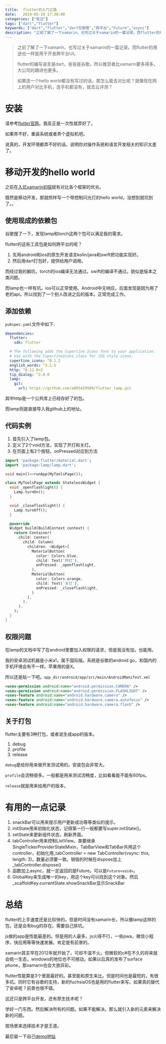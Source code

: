 ```yaml
---
title:  flutter的入门之路
date:   2019-05-19 17:30:00 
categories: ["笔记"]
tags: ["dart","flutter"]
keywords: ["dart","flutter","dart包管理","跨平台","Future","async"]
description: "之前了解了一下xamarin，也写过关于xamarin的一篇记录。而flutter的用途也一样是用于开发跨平台UI。flutter的编写语言是dart，爸爸是谷歌。所以推崇者比xamarin要多得多。大公司的跟进也更多。如果连一个hello world都没有写过的话，那怎么能去对比呢？就像现在网上的用户对比手机，连手机都没有，就去云评测？"
---
```



> 之前了解了一下xamarin，也写过关于xamarin的一篇记录。而flutter的用途也一样是用于开发跨平台UI。
> 
> flutter的编写语言是dart，爸爸是谷歌。所以推崇者比xamarin要多得多。大公司的跟进也更多。
> 
> 如果连一个hello world都没有写过的话，那怎么能去对比呢？就像现在网上的用户对比手机，连手机都没有，就去云评测？

安装
===

请参考[flutter官网](flutter.dev)。我反正是一次性就弄好了。

如果弄不好，重装系统或者弄个虚拟机吧。

说真的，开发环境都弄不好的话。说明你对操作系统和语言开发相关的知识太差了。


移动开发的hello world
===

之前在[入坑xamarin初探](https://kentxxq.com/contents/%E5%85%A5%E5%9D%91xamarin%E5%88%9D%E6%8E%A2/)就有对比各个框架的优劣。

既然是移动开发，那就照样写一个带控制闪光灯的hello world，没想到就坑到了。。

使用现成的依赖包
---

谷歌搜了一下，发现lamp和torch这两个包可以满足我的需求。

flutter的这些工具包是如何跨平台的呢？

1. 先用android和ios的原生开发语言kolin/java和swift把功能实现好。
2. 然后用dart打包好，提供给用户调用。

而经过我的躺坑，torch的ios编译无法通过。swift的编译不通过。貌似是版本之类问题。

而lamp也一样有坑。ios可以正常使用。Android中无响应。后面发现是因为用了老的api。所以找到了一个别人改进之后的版本。正常完成工作。

添加依赖
---
`pubspec.yaml`文件中如下:

```yml
dependencies:
  flutter:
    sdk: flutter

  # The following adds the Cupertino Icons font to your application.
  # Use with the CupertinoIcons class for iOS style icons.
  cupertino_icons: ^0.1.2
  english_words: ^3.1.5 
  http: ^0.12.0+2
  tip_dialog: ^2.0.0
  lamp:
    git: 
      url: https://github.com/a805429509/flutter_lamp.git
```

其中http是一个公共库上已经存好了的包。

而lamp则是直接导入我github上的地址。

代码实例
---

1. 首先引入了lamp包。
2. 定义了2个void方法，实现了开灯和关灯。
3. 在页面上有2个按钮，onPressed对应到方法

```dart
import 'package:flutter/material.dart';
import 'package:lamp/lamp.dart';

void main()=>runApp(MyToolsPage());

class MyToolsPage extends StatelessWidget {
  void _openflashlight() {
    Lamp.turnOn();
  }

  void _closeflashlight() {
    Lamp.turnOff();
  }

  @override
  Widget build(BuildContext context) {
    return Container(
      child: Center(
        child: Column(
          children: <Widget>[
            MaterialButton(
              color: Colors.blue,
              child: Text('开灯'),
              onPressed: _openflashlight,
            ),
            MaterialButton(
              color: Colors.orange,
              child: Text('关灯'),
              onPressed: _closeflashlight,
            )
          ],
        ),
      ),
    );
  }
}

```

权限问题
---
在lamp的文档中写了在android里要加入权限的请求，但是我没有加，也能用。

我的安卓测试机器是小米a1，属于国际版。系统是谷歌的android go，和国内的手机环境会有不一样。苹果用的是X。

所以还是贴一下吧。`app_dir/android/app/src/main/AndroidManifest.xml`

```xml
<uses-permission android:name="android.permission.CAMERA" />
<uses-permission android:name="android.permission.FLASHLIGHT" />
<uses-feature android:name="android.hardware.camera" />
<uses-feature android:name="android.hardware.camera.autofocus" />
<uses-feature android:name="android.hardware.camera.flash" />
```

关于打包
---

flutter主要有3种打包，或者说生成app的版本。

1. debug
2. profile
3. release

`debug`是给你用来做开发测试用的。安装包会非常大。

`profile`会流畅很多。一般都是用来测试流畅度，比如看看能不能有60fps。

`release`就是用来给用户的版本。

有用的一点记录
===

1. snackBar可以用来提示用户更新成功等等类似的提示。
2. initState用来初始化状态，记得第一行一般都要写super.initState()。
3. setState来更新组件状态，刷新界面。
4. tabController用来控制ListView。类要继承SingleTickerProviderStateMixin，TabBarView和TabBar共用这个controller，初始化用_tabController = new TabController(vsync: this, length: 3)，数量必须要一致。销毁的时候在dispose加上_tabController.dispose()
5. 函数加上async，就一定返回的是Future。可以是`Future<void>`。
6. GlobalKey来生成唯一的key，用这个key可以找到这个对象。然后_scaffoldKey.currentState.showSnackBar显示SnackBar


总结
===
flutter的上手速度还是比较快的。但是时间没有xamarin长，所以像lamp这样的包，还是会有bug的存在。需要自己排坑。

js做的app是性能最差的。但是用的人最多。js火得不行，一些pwa，微信小程序，快应用等等快速发展。肯定是有前景的。

xamarin其实早在2012年就开始了，可却不温不火。但微软的c#在不久的将来就会统一生态，windows的地位也不可撼动。如果以后真的发布了surface phone，那xamarin也会大放异彩。

flutter性能算是3个里面最好的。甚至能和原生来比。但是时间也是最短的，有很多坑。同时它有谷歌的支持，新的fuchsiaOS也是用的flutter来写。如果真的替代了安卓呢？前景也很不错。

这还只是跨平台开发，还有原生技术呢？

学好一门东西。然后解决所有的问题。如果不能解决。那么就引入新的元素来解决新的问题。

按场景来选择技术才是王道。

最后留一下自己[demo地址](https://github.com/a805429509/flutter_app)

